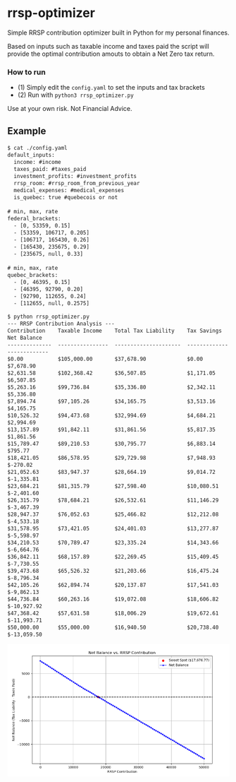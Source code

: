 # rrsp-optimizer

Simple RRSP contribution optimizer built in Python for my personal finances.

Based on inputs such as taxable income and taxes paid the script will provide the optimal contribution amouts to obtain a Net Zero tax return.

### How to run

- (1) Simply edit the `config.yaml` to set the inputs and tax brackets
- (2) Run with `python3 rrsp_optimizer.py`

Use at your own risk. Not Financial Advice.


## Example

```
$ cat ./config.yaml 
default_inputs:
  income: #income  
  taxes_paid: #taxes_paid
  investment_profits: #investment_profits 
  rrsp_room: #rrsp_room_from_previous_year
  medical_expenses: #medical_expenses 
  is_quebec: true #quebecois or not

# min, max, rate
federal_brackets:
  - [0, 53359, 0.15]
  - [53359, 106717, 0.205]
  - [106717, 165430, 0.26]
  - [165430, 235675, 0.29]
  - [235675, null, 0.33]

# min, max, rate
quebec_brackets:
  - [0, 46395, 0.15]
  - [46395, 92790, 0.20]
  - [92790, 112655, 0.24]
  - [112655, null, 0.2575]
```

```
$ python rrsp_optimizer.py
--- RRSP Contribution Analysis ---
Contribution    Taxable Income    Total Tax Liability    Tax Savings    Net Balance
--------------  ----------------  ---------------------  -------------  -------------
$0.00           $105,000.00       $37,678.90             $0.00          $7,678.90
$2,631.58       $102,368.42       $36,507.85             $1,171.05      $6,507.85
$5,263.16       $99,736.84        $35,336.80             $2,342.11      $5,336.80
$7,894.74       $97,105.26        $34,165.75             $3,513.16      $4,165.75
$10,526.32      $94,473.68        $32,994.69             $4,684.21      $2,994.69
$13,157.89      $91,842.11        $31,861.56             $5,817.35      $1,861.56
$15,789.47      $89,210.53        $30,795.77             $6,883.14      $795.77
$18,421.05      $86,578.95        $29,729.98             $7,948.93      $-270.02
$21,052.63      $83,947.37        $28,664.19             $9,014.72      $-1,335.81
$23,684.21      $81,315.79        $27,598.40             $10,080.51     $-2,401.60
$26,315.79      $78,684.21        $26,532.61             $11,146.29     $-3,467.39
$28,947.37      $76,052.63        $25,466.82             $12,212.08     $-4,533.18
$31,578.95      $73,421.05        $24,401.03             $13,277.87     $-5,598.97
$34,210.53      $70,789.47        $23,335.24             $14,343.66     $-6,664.76
$36,842.11      $68,157.89        $22,269.45             $15,409.45     $-7,730.55
$39,473.68      $65,526.32        $21,203.66             $16,475.24     $-8,796.34
$42,105.26      $62,894.74        $20,137.87             $17,541.03     $-9,862.13
$44,736.84      $60,263.16        $19,072.08             $18,606.82     $-10,927.92
$47,368.42      $57,631.58        $18,006.29             $19,672.61     $-11,993.71
$50,000.00      $55,000.00        $16,940.50             $20,738.40     $-13,059.50
```

![sample graph](image.png)